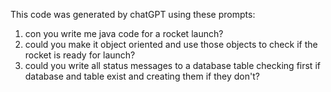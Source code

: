 This code was generated by chatGPT using these prompts:

1. con you write me java code for a rocket launch?
2. could you make it object oriented and use those objects to check if the rocket is ready for launch?
3. could you write all status messages to a database table checking first if database and table exist and creating them if they don't?
